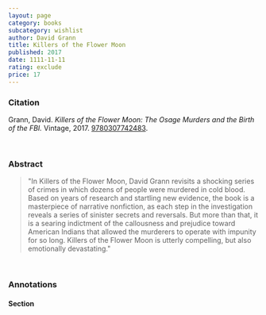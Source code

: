 ```yaml
---
layout: page
category: books
subcategory: wishlist
author: David Grann
title: Killers of the Flower Moon
published: 2017
date: 1111-11-11
rating: exclude
price: 17
---
```


### Citation

Grann, David. *Killers of the Flower Moon: The Osage Murders and the Birth of the FBI.* Vintage, 2017. [‎9780307742483](https://www.davidgrann.com/books/#killers-of-the-flower-moon).

<br>

### Abstract

> "In Killers of the Flower Moon, David Grann revisits a shocking series of crimes in which dozens of people were murdered in cold blood. Based on years of research and startling new evidence, the book is a masterpiece of narrative nonfiction, as each step in the investigation reveals a series of sinister secrets and reversals. But more than that, it is a searing indictment of the callousness and prejudice toward American Indians that allowed the murderers to operate with impunity for so long. Killers of the Flower Moon is utterly compelling, but also emotionally devastating."

<br>

### Annotations

#### Section

<br>
